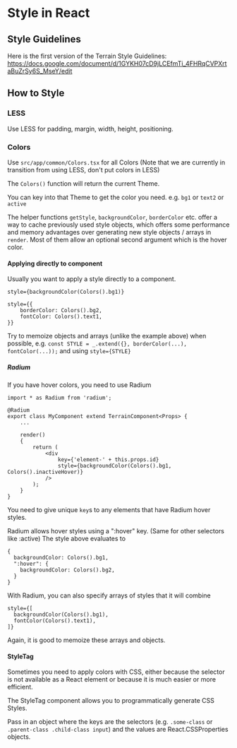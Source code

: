 # Style in React

## Style Guidelines

Here is the first version of the Terrain Style Guidelines: 
https://docs.google.com/document/d/1GYKH07cD9jLCEfmTi_4FHRqCVPXrtaBuZrSy6S_MseY/edit


## How to Style

### LESS

Use LESS for padding, margin, width, height, positioning.

### Colors

Use `src/app/common/Colors.tsx` for all Colors (Note that we are 
currently in transition from using LESS, don't put colors in LESS)

The `Colors()` function will return the current Theme.

You can key into that Theme to get the color you need.
e.g. `bg1` or `text2` or `active`

The helper functions `getStyle`, `backgroundColor`, `borderColor` etc. offer
a way to cache previously used style objects, which offers some performance and
memory advantages over generating new style objects / arrays in `render`.
Most of them allow an optional second argument which is the hover color.

#### Applying directly to component

Usually you want to apply a style directly to a component.

```
style={backgroundColor(Colors().bg1)}

style={{
	borderColor: Colors().bg2,
	fontColor: Colors().text1,
}}
```

Try to memoize objects and arrays (unlike the example above) when possible,
e.g. `const STYLE = _.extend({}, borderColor(...), fontColor(...));` and using
`style={STYLE}`

##### Radium

If you have hover colors, you need to use Radium

```
import * as Radium from 'radium';

@Radium
export class MyComponent extend TerrainComponent<Props> {
	...
	
	render()
	{
		return (
			<div
				key={'element-' + this.props.id}
				style={backgroundColor(Colors().bg1, Colors().inactiveHover)}
			/>
		);
	}
}
```

You need to give unique `key`s to any elements that have Radium hover styles.

Radium allows hover styles using a ":hover" key. (Same for other selectors like :active)
The style above evaluates to
```
{
  backgroundColor: Colors().bg1,
  ":hover": {
    backgroundColor: Colors().bg2,
  }
}
```

With Radium, you can also specify arrays of styles that it will combine

```
style={[
  backgroundColor(Colors().bg1),
  fontColor(Colors().text1),
]}
```

Again, it is good to memoize these arrays and objects.

#### StyleTag

Sometimes you need to apply colors with CSS, either because the selector
is not available as a React element or because it is much easier or more efficient.

The StyleTag component allows you to programmatically generate CSS Styles.

Pass in an object where the keys are the selectors (e.g. `.some-class` or 
`.parent-class .child-class input`) and the values are React.CSSProperties objects.


